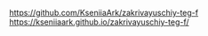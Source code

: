 https://github.com/KseniiaArk/zakrivayuschiy-teg-f
https://kseniiaark.github.io/zakrivayuschiy-teg-f/